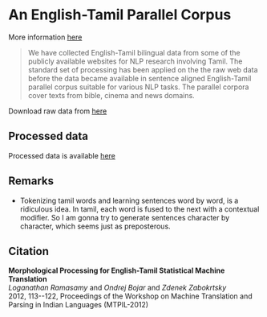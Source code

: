 # An English-Tamil Parallel Corpus 

More information [here](http://ufal.mff.cuni.cz/~ramasamy/parallel/html/)

> We have collected English-Tamil bilingual data from some of the publicly available websites for NLP research involving Tamil. The standard set of processing has been applied on the the raw web data before the data became available in sentence aligned English-Tamil parallel corpus suitable for various NLP tasks. The parallel corpora cover texts from bible, cinema and news domains. 

Download raw data from [here](http://ufal.mff.cuni.cz/~ramasamy/parallel/data/v2/en-ta-parallel-v2.tar.gz)


## Processed data

Processed data is available [here]()

## Remarks

- Tokenizing tamil words and learning sentences word by word, is a ridiculous idea. In tamil, each word is fused to the next with a contextual modifier. So I am gonna try to generate sentences character by character, which seems just as preposterous.


## Citation


**Morphological Processing for English-Tamil Statistical Machine Translation**<br />
*Loganathan Ramasamy* and *Ondrej Bojar* and *Zdenek Zabokrtsky*<br />
2012, 113--122, Proceedings of the Workshop on Machine Translation and Parsing in Indian Languages (MTPIL-2012)<br />
